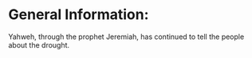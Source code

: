 # General Information:

Yahweh, through the prophet Jeremiah, has continued to tell the people about the drought.